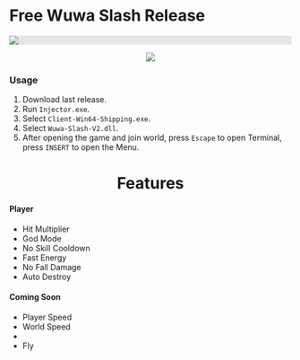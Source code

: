 # Free Wuwa Slash Release

<p align="center">
  <img style="display: block;-webkit-user-select: none;margin: auto;background-color: hsl(0, 0%, 90%);transition: background-color 300ms;" src="https://i.imgur.com/NjqitKJ.png">
</p>

<p align="center">
 <a href="https://discord.gg/pk2hWxjSeB"><img src="https://img.shields.io/discord/1208306135271084053?label=Discord&logo=discord&style=for-the-badge"></a>
</p>

### Usage

1. Download last release.
2. Run `Injector.exe`.
3. Select `Client-Win64-Shipping.exe`.
3. Select `Wuwa-Slash-V2.dll`.
4. After opening the game and join world, press `Escape` to open Terminal, press `INSERT` to open the Menu.

<h1 align="center">Features</h1>

#### Player

- Hit Multiplier
- God Mode
- No Skill Cooldown
- Fast Energy
- No Fall Damage
- Auto Destroy

#### Coming Soon

- Player Speed
- World Speed
- 
- Fly
